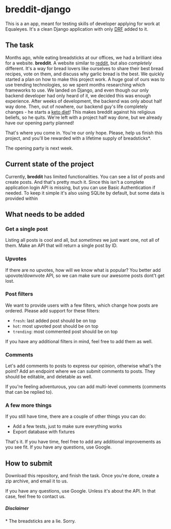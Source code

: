 # breddit-django

This is a an app, meant for testing skills of developer applying for work at Equaleyes. It's a clean Django application with only [DRF](https://www.django-rest-framework.org/) added to it.

## The task

Months ago, while eating breadsticks at our offices, we had a brilliant idea for a website. **breddit**. A website similar to [reddit](https://reddit.com), but also *completely* different. It's a way for bread lovers like ourselves to share their best bread recipes, vote on them, and discuss why garlic bread is the best.
We quickly started a plan on how to make this project work. A huge goal of ours was to use trending technologies, so we spent months researching which frameworks to use. We landed on Django, and even though our only backend developer had only heard of it, we decided this was enough experience.
After weeks of development, the backend was only about half way done. Then, out of nowhere, our backend guy's life completely changes - he starts a [keto diet](https://en.wikipedia.org/wiki/Ketogenic_diet)! This makes breddit against his religious beliefs, so he quits. We're left with a project half way done, but we already have our opening party planned!

That's where you come in. You're our only hope. Please, help us finish this project, and you'll be rewarded with a lifetime supply of breadsticks*.

The opening party is next week.

## Current state of the project

Currently, **breddit** has limited functionalities. You can see a list of posts and create posts. And that's pretty much it. Since this isn't a complete application login API is missing, but you can use Basic Authentication if needed. To keep it simple it's also using SQLite by default, but some data is provided within

## What needs to be added 

### Get a single post

Listing all posts is cool and all, but _sometimes_ we just want one, not all of them. Make an API that will return a single post by ID.

### Upvotes

If there are no upvotes, how will we know what is popular? You better add upovote/downvote API, so we can make sure our awesome posts dont't get lost.

### Post filters

We want to provide users with a few filters, which change how posts are ordered. Please add support for these filters:

* `fresh`: last added post should be on top
* `hot`: most upvoted post should be on top
* `trending`: most commented post should be on top

If you have any additional filters in mind, feel free to add them as well.

### Comments

Let's add comments to posts to express our opinion, otherwise what's the point? Add an endpoint where we can submit comments to posts. They should be editable, and deletable as well.

If you're feeling adventurous, you can add multi-level comments (comments that can be replied to).

### A few more things

If you still have time, there are a couple of other things you can do:

* Add a few tests, just to make sure everything works
* Export database with fixtures

That's it. If you have time, feel free to add any additional improvements as you see fit. If you have any questions, use Google.

## How to submit

Download this repository, and finish the task. Once you're done, create a zip archive, and email it to us.

If you have any questions, use Google. Unless it's about the API. In that case, feel free to contact us.

##### Disclaimer
\* The breadsticks are a lie. Sorry.
